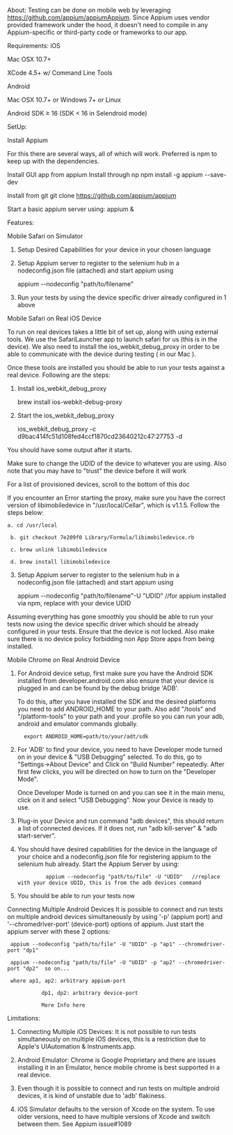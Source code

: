 About:
Testing can be done on mobile web by leveraging https://github.com/appium/appiumAppium. Since Appium uses vendor provided framework under the hood, it doesn't need to compile in any Appium-specific or third-party code or frameworks to our app.

Requirements:
iOS

Mac OSX 10.7+

XCode 4.5+ w/ Command Line Tools

Android

Mac OSX 10.7+ or Windows 7+ or Linux

Android SDK ≥ 16 (SDK < 16 in Selendroid mode)

SetUp:

Install Appium

For this there are several ways, all of which will work. Preferred is npm to keep up with the dependencies.

Install GUI app from appium
Install through np
        npm install -g appium --save-dev

Install from git
     git clone https://github.com/appium/appium

Start a basic appium server using: appium &


Features:

Mobile Safari on Simulator

1. Setup Desired Capabilities for your device in your chosen language

2. Setup Appium server to register to the selenium hub in a nodeconfig.json file (attached) and start appium using

    appium --nodeconfig "path/to/filename"

3. Run your tests by using the device specific driver already configured in 1 above

Mobile Safari on Real iOS Device

To run on real devices takes a little bit of set up, along with using external tools. We use the SafariLauncher app to launch safari for us (this is in the device). We also need to install the ios_webkit_debug_proxy in order to be able to communicate with the device during testing ( in our Mac ).

Once these tools are installed you should be able to run your tests against a real device. Following are the steps:

1. Install ios_webkit_debug_proxy

     brew install ios-webkit-debug-proxy

2. Start the ios_webkit_debug_proxy

     ios_webkit_debug_proxy -c d9bac414fc51d108fed4ccf1870cd23640212c47:27753 -d

You should have some output after it starts.

Make sure to change the UDID of the device to whatever you are using. Also note that you may have to "trust" the device before it will work

For a list of provisioned devices, scroll to the bottom of this doc

If you encounter an Error starting the proxy, make sure you have the correct version of libimobiledevice in "/usr/local/Cellar", which is v1.1.5. Follow the steps below:

    a. cd /usr/local

     b. git checkout 7e209f0 Library/Formula/libimobiledevice.rb

     c. brew unlink libimobiledevice

     d. brew install libimobiledevice

3. Setup Appium server to register to the selenium hub in a nodeconfig.json file (attached) and start appium using

     appium --nodeconfig "path/to/filename"-U "UDID" //for appium installed via npm, replace with your device UDID

Assuming everything has gone smoothly you should be able to run your tests now using the device specific driver which should be already configured in your tests. Ensure that the device is not locked. Also make sure there is no device policy forbidding non App Store apps from being installed.

Mobile Chrome on Real Android Device


1. For Android device setup, first make sure you have the Android SDK installed from developer.android.com also ensure that your device is plugged in and can be found by the debug bridge 'ADB'.

     To do this, after you have installed the SDK and the desired platforms you need to add ANDROID_HOME to your path. Also add "/tools" and "/platform-tools" to your path and your .profile so you can run your adb, android and emulator commands globally.

         export ANDROID_HOME=path/to/your/adt/sdk

2. For 'ADB' to find your device, you need to have Developer mode turned on in your device & "USB Debugging" selected. To do this, go to "Settings->About Device" and Click on "Build Number" repeatedly. After first few clicks, you will be directed on how to turn on the "Developer Mode".

     Once Developer Mode is turned on and you can see it in the main menu, click on it and select "USB Debugging". Now your Device is ready to use.

3. Plug-in your Device and run command "adb devices", this should return a list of connected devices. If it does not, run "adb kill-server" & "adb start-server".

4. You should have desired capabilities for the device in the language of your choice and a nodeconfig.json file for registering appium to the selenium hub already. Start the Appium Server by using:

                appium --nodeconfig "path/to/file" -U "UDID"   //replace with your device UDID, this is from the adb devices command

5. You should be able to run your tests now

Connecting Multiple Android Devices
It is possible to connect and run tests on multiple android devices simultaneously by using '-p' (appium port) and '--chromedriver-port' (device-port) options of appium. Just start the appium server with these 2 options:

     appium --nodeconfig "path/to/file" -U "UDID" -p "ap1" --chromedriver-port "dp1"

     appium --nodeconfig "path/to/file" -U "UDID" -p "ap2" --chromedriver-port "dp2"  so on...

     where ap1, ap2: arbitrary appium-port

               dp1, dp2: arbitrary device-port

               More Info here     



Limitations:


1. Connecting Multiple iOS Devices: It is not possible to run tests simultaneously on multiple iOS devices, this is a restriction due to Apple's UIAutomation & Instruments.app.

2. Android Emulator: Chrome is Google Proprietary and there are issues installing it in an Emulator, hence mobile chrome is best supported in a real device.

3. Even though it is possible to connect and run tests on multiple android devices, it is kind of unstable due to 'adb' flakiness.

4. iOS Simulator defaults to the version of Xcode on the system. To use older versions, need to have multiple versions of Xcode and switch between them. See Appium issue#1089


